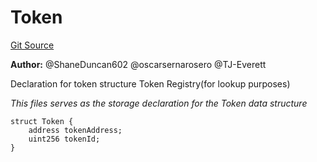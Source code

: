 # Token
[Git Source](https://github.com/thrackle-io/rules-protocol/blob/63b22fe4cc7ce8c74a4c033635926489351a3581/src/application/TokenStorage.sol)

**Author:**
@ShaneDuncan602 @oscarsernarosero @TJ-Everett

Declaration for token structure
Token Registry(for lookup purposes)

*This files serves as the storage declaration for the Token data structure*


```solidity
struct Token {
    address tokenAddress;
    uint256 tokenId;
}
```

